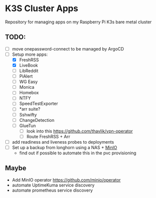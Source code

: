 # K3S Cluster Apps

Repository for managing apps on my Raspberry Pi K3s bare metal cluster

## TODO:

- [ ] move onepassword-connect to be managed by ArgoCD
- [ ] Setup more apps:
  - [x] FreshRSS
  - [x] LiveBook
  - [ ] LibReddit
  - [ ] PiAlert
  - [ ] WG Easy
  - [ ] Monica
  - [ ] Homebox
  - [ ] NTFY
  - [ ] SpeedTestExporter
  - [ ] \*arr suite?
  - [ ] Sshwifty
  - [ ] ChangeDetection
  - [ ] GlueTun
    - [ ] look into this https://github.com/thavlik/vpn-operator
    - [ ] Route FreshRSS + Arr
- [ ] add readiness and liveness probes to deployments
- [ ] Set up a backup from longhorn using a NAS + [MinIO](https://min.io/)
  - find out if possible to automate this in the pvc provisioning

## Maybe

- Add MinIO operator https://github.com/minio/operator
- automate UptimeKuma service discovery
- automate prometheus service discovery
